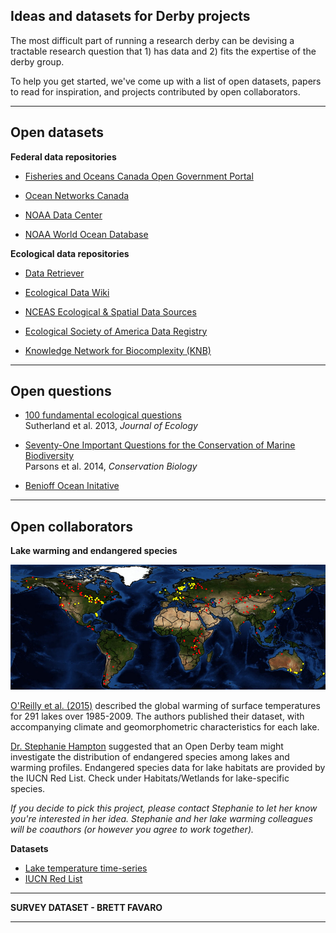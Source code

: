 ## Ideas and datasets for Derby projects

The most difficult part of running a research derby can be devising a tractable research question that 1) has data and 2) fits the expertise of the derby group. 

To help you get started, we've come up with a list of open datasets, papers to read for inspiration, and projects contributed by open collaborators. 

***

## Open datasets

**Federal data repositories**

* [Fisheries and Oceans Canada Open Government Portal](http://open.canada.ca/data/en/dataset?organization=dfo-mpo)

* [Ocean Networks Canada](http://www.oceannetworks.ca/data-tools/data-quality)  
* [NOAA Data Center](https://www.nodc.noaa.gov/)  

* [NOAA World Ocean Database](https://www.nodc.noaa.gov/OC5/WOD/pr_wod.html)  

**Ecological data repositories**

* [Data Retriever](http://www.data-retriever.org/)

* [Ecological Data Wiki](https://ecologicaldata.org/find-data)

* [NCEAS Ecological & Spatial Data Sources](https://www.nceas.ucsb.edu/scicomp/data)

* [Ecological Society of America Data Registry](http://data.esa.org/esa/style/skins/esa/index.jsp)

* [Knowledge Network for Biocomplexity (KNB)](https://knb.ecoinformatics.org/)

***

## Open questions

* [100 fundamental ecological questions](http://onlinelibrary.wiley.com/doi/10.1111/1365-2745.12025/abstract)  
Sutherland et al. 2013, *Journal of Ecology*

* [Seventy-One Important Questions for the Conservation of Marine Biodiversity](https://www.ncbi.nlm.nih.gov/pmc/articles/PMC4264944/)  
Parsons et al. 2014, *Conservation Biology*

* [Benioff Ocean Initative](https://boi.ucsb.edu/the-ideas)

***

## Open collaborators

**Lake warming and endangered species**

![alt text](/images/lake-dataset-map.jpg "")

[O'Reilly et al. (2015)](http://onlinelibrary.wiley.com/doi/10.1002/2015GL066235/full) described the global warming of surface temperatures for 291 lakes over 1985-2009. The authors published their dataset, with accompanying climate and geomorphometric characteristics for each lake. 

[Dr. Stephanie Hampton](https://cereo.wsu.edu/hampton-bio/) suggested that an Open Derby team might investigate the distribution of endangered species among lakes and warming profiles. Endangered species data for lake habitats are provided by the IUCN Red List. Check under Habitats/Wetlands for lake-specific species.

*If you decide to pick this project, please contact Stephanie to let her know you're interested in her idea. Stephanie and her lake warming colleagues will be coauthors (or however you agree to work together).*

**Datasets**

* [Lake temperature time-series](https://www.nature.com/articles/sdata20158)
* [IUCN Red List](http://www.iucnredlist.org/search)

***

**SURVEY DATASET - BRETT FAVARO**



***